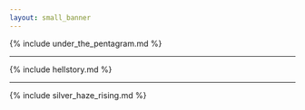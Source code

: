 ```yaml
---
layout: small_banner
---
```


{% include under_the_pentagram.md %}

___

{% include hellstory.md %}

___

{% include silver_haze_rising.md %}